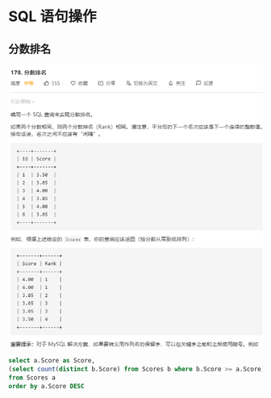 # SQL 语句操作

## 分数排名
![](./img/178.png)

```sql
select a.Score as Score,
(select count(distinct b.Score) from Scores b where b.Score >= a.Score) as `Rank`
from Scores a
order by a.Score DESC
```